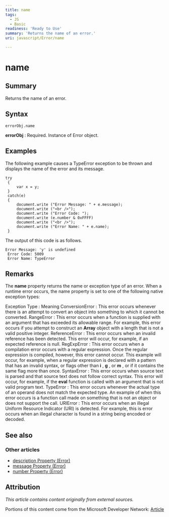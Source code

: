 ```yaml
---
title: name
tags:
  - JS
  - Basic
readiness: 'Ready to Use'
summary: 'Returns the name of an error.'
uri: javascript/Error/name

---
```

# name

## Summary

Returns the name of an error.

## Syntax

    errorObj.name

**errorObj**
:   Required. Instance of Error object.

## Examples

The following example causes a TypeError exception to be thrown and displays the name of the error and its message.

``` {.js}
try
 {
     var x = y;
 }
 catch(e)
 {
     document.write ("Error Message: " + e.message);
     document.write ("<br />");
     document.write ("Error Code: ");
     document.write (e.number & 0xFFFF)
     document.write ("<br />");
     document.write ("Error Name: " + e.name);
 }
```

The output of this code is as follows.

``` {.js}
Error Message: 'y' is undefined
 Error Code: 5009
 Error Name: TypeError
```

## Remarks

The **name** property returns the name or exception type of an error. When a runtime error occurs, the name property is set to one of the following native exception types:

Exception Type
:   Meaning
ConversionError
:   This error occurs whenever there is an attempt to convert an object into something to which it cannot be converted.
RangeError
:   This error occurs when a function is supplied with an argument that has exceeded its allowable range. For example, this error occurs if you attempt to construct an **Array** object with a length that is not a valid positive integer.
ReferenceError
:   This error occurs when an invalid reference has been detected. This error will occur, for example, if an expected reference is null.
RegExpError
:   This error occurs when a compilation error occurs with a regular expression. Once the regular expression is compiled, however, this error cannot occur. This example will occur, for example, when a regular expression is declared with a pattern that has an invalid syntax, or flags other than **i** , **g** , or **m** , or if it contains the same flag more than once.
SyntaxError
:   This error occurs when source text is parsed and that source text does not follow correct syntax. This error will occur, for example, if the **eval** function is called with an argument that is not valid program text.
TypeError
:   This error occurs whenever the actual type of an operand does not match the expected type. An example of when this error occurs is a function call made on something that is not an object or does not support the call.
URIError
:   This error occurs when an illegal Uniform Resource Indicator (URI) is detected. For example, this is error occurs when an illegal character is found in a string being encoded or decoded.

## See also

### Other articles

-   [description Property (Error)](/javascript/Error/description)
-   [message Property (Error)](/javascript/Error/message)
-   [number Property (Error)](/javascript/Error/number)

## Attribution

*This article contains content originally from external sources.*

Portions of this content come from the Microsoft Developer Network: [Article](http://msdn.microsoft.com/en-us/library/ie/96s4ewf9(v=vs.94).aspx)


